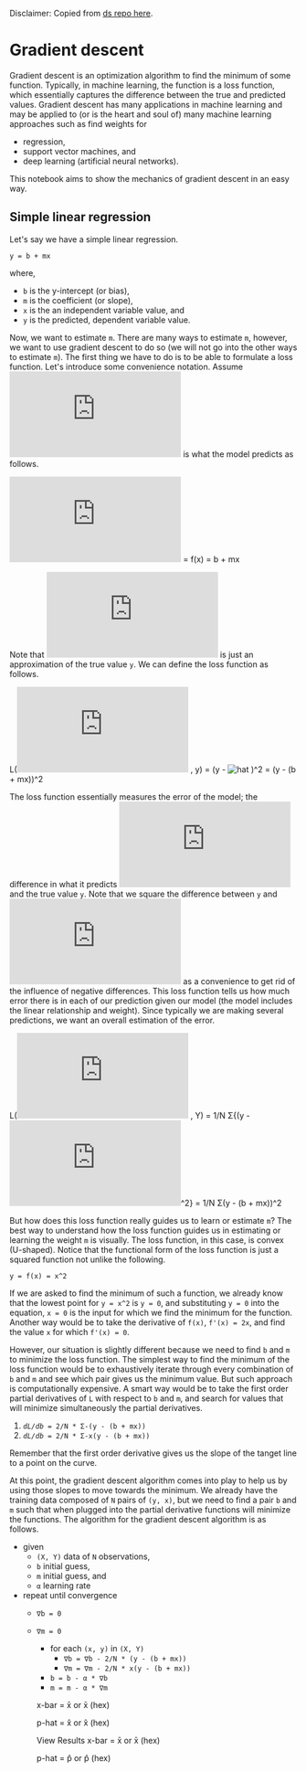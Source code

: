 Disclaimer: Copied from [ds  repo here](https://github.com/vangj/ds).

# Gradient descent

Gradient descent is an optimization algorithm to find the minimum of some function. Typically, in machine learning, the function is a loss function, which essentially captures the difference between the true and predicted values. Gradient descent has many applications in machine learning and may be applied to (or is the heart and soul of) many machine learning approaches such as find weights for

- regression,
- support vector machines, and
- deep learning (artificial neural networks).

This notebook aims to show the mechanics of gradient descent in an easy way.

## Simple linear regression
Let's say we have a simple linear regression.

```
y = b + mx
```
where,

- `b` is the y-intercept (or bias),
- `m` is the coefficient (or slope),
- `x` is the an independent variable value, and
- `y` is the predicted, dependent variable value.

Now, we want to estimate `m`. There are many ways to estimate `m`, however, we want to use gradient descent to do so (we will not go into the other ways to estimate `m`). The first thing we have to do is to be able to formulate a loss function. Let's introduce some convenience notation. Assume ![hat](http://latex.codecogs.com/svg.latex?%5Chat%7B%5Cmathbf%7By%7D%7D)  is what the model predicts as follows.

![hat](http://latex.codecogs.com/svg.latex?%5Chat%7B%5Cmathbf%7By%7D%7D) = f(x) = b + mx

Note that ![hat](http://latex.codecogs.com/svg.latex?%5Chat%7B%5Cmathbf%7By%7D%7D)  is just an approximation of the true value `y`. We can define the loss function as follows.

L(![hat](http://latex.codecogs.com/svg.latex?%5Chat%7B%5Cmathbf%7By%7D%7D) , y) = (y - ![hat](http://latex.codecogs.com/svg.latex?%5Chat%7B%5Cmathbf%7By%7D%7D`) )^2 = (y - (b + mx))^2

The loss function essentially measures the error of the model; the difference in what it predicts ![hat](http://latex.codecogs.com/svg.latex?%5Chat%7B%5Cmathbf%7By%7D%7D)  and the true value `y`. Note that we square the difference between `y` and ![hat](http://latex.codecogs.com/svg.latex?%5Chat%7B%5Cmathbf%7By%7D%7D)  as a convenience to get rid of the influence of negative differences. This loss function tells us how much error there is in each of our prediction given our model (the model includes the linear relationship and weight). Since typically we are making several predictions, we want an overall estimation of the error.

L(![hat](http://latex.codecogs.com/svg.latex?%5Chat%7B%5Cmathbf%7By%7D%7D) , Y) = 1/N Σ{(y - ![hat](http://latex.codecogs.com/svg.latex?%5Chat%7B%5Cmathbf%7By%7D%7D)^2} = 1/N Σ(y - (b + mx))^2

But how does this loss function really guides us to learn or estimate `m`? The best way to understand how the loss function guides us in estimating or learning the weight `m` is visually. The loss function, in this case, is convex (U-shaped). Notice that the functional form of the loss function is just a squared function not unlike the following.

`y = f(x) = x^2`

If we are asked to find the minimum of such a function, we already know that the lowest point for `y = x^2` is `y = 0`, and substituting `y = 0` into the equation, `x = 0` is the input for which we find the minimum for the function. Another way would be to take the derivative of `f(x)`, `f'(x) = 2x`, and find the value `x` for which `f'(x) = 0`.

However, our situation is slightly different because we need to find `b` and `m` to minimize the loss function. The simplest way to find the minimum of the loss function would be to exhaustively iterate through every combination of `b` and `m` and see which pair gives us the minimum value. But such approach is computationally expensive. A smart way would be to take the first order partial derivatives of `L` with respect to `b` and `m`, and search for values that will minimize simultaneously the partial derivatives.

1. *`dL/db`*` = 2/N * Σ-(y - (b + mx))`
2. *`dL/db`*` = 2/N * Σ-x(y - (b + mx))`

Remember that the first order derivative gives us the slope of the tanget line to a point on the curve.

At this point, the gradient descent algorithm comes into play to help us by using those slopes to move towards the minimum. We already have the training data composed of `N` pairs of  `(y, x)`, but we need to find a pair `b` and `m` such that when plugged into the partial derivative functions will minimize the functions. The algorithm for the gradient descent algorithm is as follows.

- given
    - `(X, Y)` data of  `N` observations,
    - `b` initial guess,
    - `m` initial guess, and
    - `α` learning rate
- repeat until convergence
    - `∇b = 0`
    - `∇m = 0`
        - for each `(x, y)` in `(X, Y)`
            - `∇b = ∇b - 2/N * (y - (b + mx))`
            - `∇m = ∇m - 2/N * x(y - (b + mx))`
        - `b = b - α * ∇b`
        - `m = m - α * ∇m`
        
        
        x-bar = x&#772; or x&#x0304; (hex)
        
        p-hat = x&#770; or x&#x0302; (hex)
        
        View Results
        x-bar = x̄ or x̄ (hex)
        
        p-hat = p̂ or p̂ (hex)
